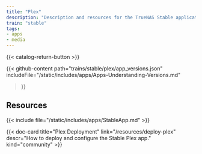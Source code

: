 ```yaml
---
title: "Plex"
description: "Description and resources for the TrueNAS Stable application called Plex."
train: "stable"
tags:
- apps
- media
---
```


{{< catalog-return-button >}}

{{< github-content 
    path="trains/stable/plex/app_versions.json"
	includeFile="/static/includes/apps/Apps-Understanding-Versions.md"
>}}

## Resources

{{< include file="/static/includes/apps/StableApp.md" >}}

<div class="docs-sections">

{{< doc-card title="Plex Deployment" link="/resources/deploy-plex"
descr="How to deploy and configure the Stable Plex app." kind="community" >}}

</div>